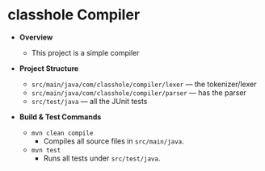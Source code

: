# classhole Compiler

- **Overview**
    - This project is a simple compiler
- **Project Structure**
    - `src/main/java/com/classhole/compiler/lexer` —  the tokenizer/lexer
    - `src/main/java/com/classhole/compiler/parser` — has the parser
    - `src/test/java` — all the JUnit tests

- **Build & Test Commands**
    - `mvn clean compile`
        - Compiles all source files in `src/main/java`.
    - `mvn test`
        - Runs all tests under `src/test/java`.

